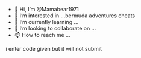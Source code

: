 - 👋 Hi, I’m @Mamabear1971
- 👀 I’m interested in ...bermuda adventures cheats
- 🌱 I’m currently learning ...
- 💞️ I’m looking to collaborate on ...
- 📫 How to reach me ...

<!---
Mamabear1971/Mamabear1971 is a ✨ special ✨ repository because its `README.md` (this file) appears on your GitHub profile.
You can click the Preview link to take a look at your changes.
--->

i enter code given but it will not submit 
